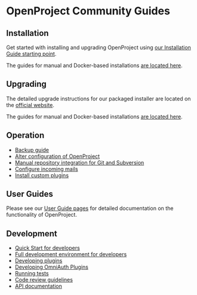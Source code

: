 # OpenProject Community Guides


## Installation

Get started with installing and upgrading OpenProject using [our Installation Guide starting point](https://www.openproject.org/open-source/download/).

The guides for manual and Docker-based installations [are located here](./installing/README.md).

## Upgrading

The detailed upgrade instructions for our packaged installer are located on the [official website](https://www.openproject.org/download/upgrade-guides/).

The guides for manual and Docker-based installations [are located here](./upgrading/README.md).

## Operation

* [Backup guide](./backup/README.md)
* [Alter configuration of OpenProject](./configuration/README.md)
* [Manual repository integration for Git and Subversion](./repositories/README.md)
* [Configure incoming mails](./incoming-mails/README.md)
* [Install custom plugins](./plugins/README.md)


## User Guides

Please see our [User Guide pages](https://www.openproject.org/help/user-guides/) for detailed documentation on the functionality of OpenProject.


## Development

* [Quick Start for developers](./development/quick-start.md)
* [Full development environment for developers](./development/setting-up-development-environment.md)
* [Developing plugins](./development/create-openproject-plugin.md)
* [Developing OmniAuth Plugins](./development/create-omniauth-plugin.md)
* [Running tests](./development/running-tests.md)
* [Code review guidelines](./development/code-review-guidelines.md)
* [API documentation](./api/README.md)